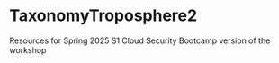# TaxonomyTroposphere2
Resources for Spring 2025 S1 Cloud Security Bootcamp version of the workshop
